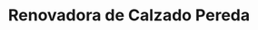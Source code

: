 ---
title: "Renovadora de Calzado Pereda"
url: /nuevo-chimbote/renovadora-de-calzado-pereda/
shop: zapatos
---